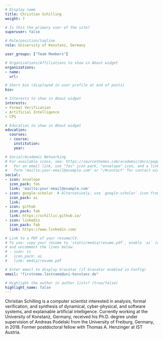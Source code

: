 ```yaml
---
# Display name
title: Christian Schilling
weight: 7

# Is this the primary user of the site?
superuser: false

# Role/position/tagline
role: University of Konstanz, Germany

user_groups: ["Team Members"]

# Organizations/Affiliations to show in About widget
organizations:
- name:
  url:

# Short bio (displayed in user profile at end of posts)
bio:

# Interests to show in About widget
interests:
- Formal Verification
- Artificial Intelligence
- CPS

# Education to show in About widget
education:
  courses:
  - course:
    institution:
    year:

# Social/Academic Networking
# For available icons, see: https://sourcethemes.com/academic/docs/page-builder/#icons
#   For an email link, use "fas" icon pack, "envelope" icon, and a link in the
#   form "mailto:your-email@example.com" or "/#contact" for contact widget.
social:
- icon: envelope
  icon_pack: fas
  link: 'mailto:your-email@example.com'
- icon: google-scholar  # Alternatively, use `google-scholar` icon from `ai` icon pack
  icon_pack: ai
  link:
- icon: github
  icon_pack: fab
  link: https://schillic.github.io/
- icon: linkedin
  icon_pack: fab
  link: https://www.linkedin.com/

# Link to a PDF of your resume/CV.
# To use: copy your resume to `static/media/resume.pdf`, enable `ai` icons in `params.toml`,
# and uncomment the lines below.
# - icon: cv
#   icon_pack: ai
#   link: media/resume.pdf

# Enter email to display Gravatar (if Gravatar enabled in Config)
email: "firstname.lastname@uni-konstanz.de"

# Highlight the author in author lists? (true/false)
highlight_name: false
---
```


Christian Schilling is a computer scientist interested in analysis,
formal verification, and synthesis of dynamical, cyber-physical, and
software systems, and explainable artificial intelligence.
Currently working at the University of Konstanz, Germany, received
his Ph.D. degree under supervision of Andreas Podelski from the
University of Freiburg, Germany, in 2018. Former postdoctoral fellow
with Thomas A. Henzinger at IST Austria.
